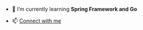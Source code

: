 - 🌱 I’m currently learning **Spring Framework and Go**

- 📫 [Connect with me ](https://t.me/eisnzwer)

